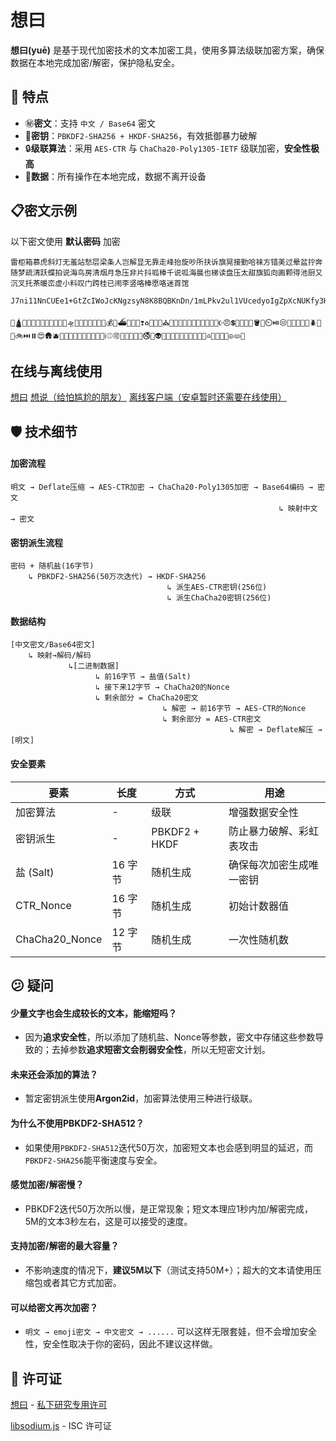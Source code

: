 # 想曰

**想曰(yuē)** 是基于现代加密技术的文本加密工具，使用多算法级联加密方案，确保数据在本地完成加密/解密，保护隐私安全。

## 🌟 特点

- ㊙️**密文**：支持 `中文 / Base64` 密文
- 🔐**密钥**：`PBKDF2-SHA256 + HKDF-SHA256`，有效抵御暴力破解
- 🔒**级联算法**：采用 `AES-CTR` 与 `ChaCha20-Poly1305-IETF` 级联加密，**安全性极高**
- 📄**数据**：所有操作在本地完成，数据不离开设备

## 📋密文示例

以下密文使用 **默认密码** 加密

```plaintext
雷柜箱慕虎斜灯无羞站愁层梁条人岂解显无靠走峰抬旋吵所扶诉旗晃接勤哈袜方错美过晕盆拧奔随梦疏清跃蝶拍说海鸟房清烟月急压非片抖呱棒千说呱海晨也梯读盘压太甜旗狐向画颗得池厨又沉叉托茶暖峦虚小料叹门跨桂已闹李竖咯棒愿咯迷首馆
```

```plaintext
J7ni11NnCUEe1+GtZcIWoJcKNgzsyN8K8BQBKnDn/1mLPkv2ul1VUcedyoIgZpXcNUKfy3HhZI6soaa54UcqLtJs52caSPuVo3EBOYvMqYS2
```
```plaintext
🧕🛕🐱🌉🛐🤴🌄🏸🚆🎇🤴🦈🛸🧭🚡💒🤑🚤🔁🚬💰🍣⛴️🎽🔣😚❣️♻️🍖🧺🚨⛪️🛁📞🍤👦🍊🦘🦀🚅💓🏏🚪☪️😠💲🦊🧭🐠🎻🪣🚢⏲️⏯️😒🗻🧂🚠👻💗🪲🦽🐍🚲⏭️⏸️😍🛖🫐🛫🥓👴🐪👰⏰🏬🍱🤎🧄ℹ️⚾️🉑🚐🕎🐪😜🦖🚭🦐👽🧎🍢🥦🧘🐄🥖🔢🏃🎸🍤♎️🌆🐆🌋🤍☮️🫓🐑
```

## 在线与离线使用

[想曰](https://xyue.515188.xyz/)      [想说（给怕尴尬的朋友）](https://xshuo.515188.xyz/)      [离线客户端（安卓暂时还需要在线使用）](https://github.com/fzxx/XiangYue/releases)

## 🛡️ 技术细节

#### 加密流程

```plaintext
明文 → Deflate压缩 → AES-CTR加密 → ChaCha20-Poly1305加密 → Base64编码 → 密文
                                                            ↳ 映射中文 → 密文
```

#### 密钥派生流程

```plaintext
密码 + 随机盐(16字节) 
    ↳ PBKDF2-SHA256(50万次迭代) → HKDF-SHA256
                                   ↳ 派生AES-CTR密钥(256位)
                                   ↳ 派生ChaCha20密钥(256位)
```

#### 数据结构

```plaintext
[中文密文/Base64密文]
    ↳ 映射→解码/解码
             ↳[二进制数据]
                   ↳ 前16字节 → 盐值(Salt)
                   ↳ 接下来12字节 → ChaCha20的Nonce
                   ↳ 剩余部分 = ChaCha20密文
                                  ↳ 解密 → 前16字节 → AES-CTR的Nonce
                                  ↳ 剩余部分 = AES-CTR密文
                                                 ↳ 解密 → Deflate解压 → [明文]
```

#### 安全要素

| 要素           | 长度    | 方式          | 用途                     |
| -------------- | ------- | ------------- | ------------------------ |
| 加密算法       | -       | 级联          | 增强数据安全性           |
| 密钥派生       | -       | PBKDF2 + HKDF | 防止暴力破解、彩虹表攻击 |
| 盐 (Salt)      | 16 字节 | 随机生成      | 确保每次加密生成唯一密钥 |
| CTR_Nonce      | 16 字节 | 随机生成      | 初始计数器值             |
| ChaCha20_Nonce | 12 字节 | 随机生成      | 一次性随机数             |

## 😕 疑问

#### 少量文字也会生成较长的文本，能缩短吗？

- 因为**追求安全性**，所以添加了随机盐、Nonce等参数，密文中存储这些参数导致的；去掉参数**追求短密文会削弱安全性**，所以无短密文计划。

#### 未来还会添加的算法？

- 暂定密钥派生使用**Argon2id**，加密算法使用三种进行级联。

#### 为什么不使用PBKDF2-SHA512？

- 如果使用`PBKDF2-SHA512`迭代50万次，加密短文本也会感到明显的延迟，而`PBKDF2-SHA256`能平衡速度与安全。

#### 感觉加密/解密慢？

- PBKDF2迭代50万次所以慢，是正常现象；短文本理应1秒内加/解密完成，5M的文本3秒左右，这是可以接受的速度。

#### 支持加密/解密的最大容量？

- 不影响速度的情况下，**建议5M以下**（测试支持50M+）；超大的文本请使用压缩包或者其它方式加密。

#### 可以给密文再次加密？

- `明文 → emoji密文 → 中文密文 → ......`  可以这样无限套娃，但不会增加安全性，安全性取决于你的密码，因此不建议这样做。

## 📖 许可证

[想曰](https://github.com/fzxx/XiangYue) - [私下研究专用许可](https://github.com/fzxx/XiangYue?tab=License-1-ov-file#)

[libsodium.js](https://github.com/jedisct1/libsodium.js/) - ISC 许可证

